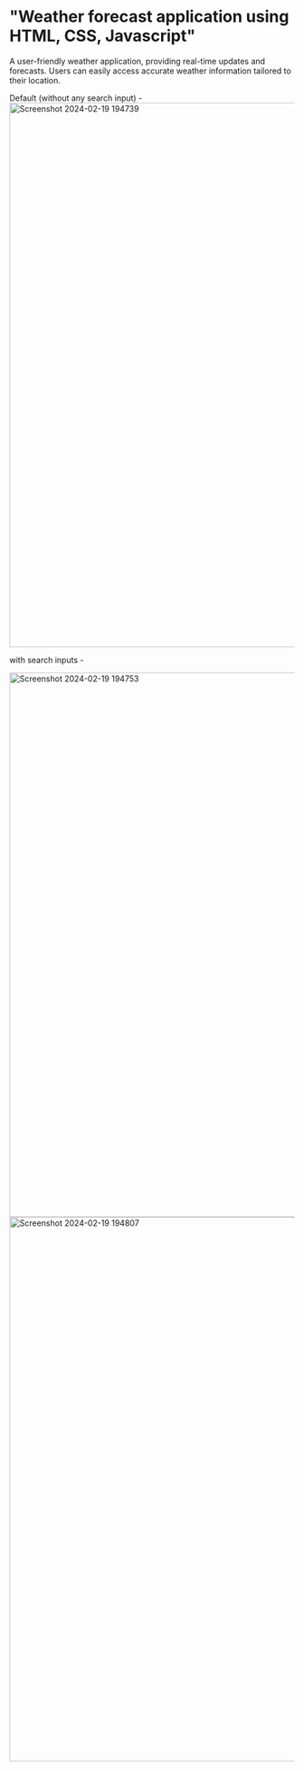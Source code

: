 # "Weather forecast application using HTML, CSS, Javascript"
A user-friendly weather application, providing real-time updates and forecasts. Users can easily access accurate weather information tailored to their location.

Default (without any search input) -
<img width="960" alt="Screenshot 2024-02-19 194739" src="https://github.com/Aditi-Pande/weather-application/assets/144425325/5bb85165-c880-49c6-920b-804d81d05a83">

with search inputs -

<img width="960" alt="Screenshot 2024-02-19 194753" src="https://github.com/Aditi-Pande/weather-application/assets/144425325/c406c180-ff39-4f77-9d18-44490aaab950">

<img width="960" alt="Screenshot 2024-02-19 194807" src="https://github.com/Aditi-Pande/weather-application/assets/144425325/dbdb813e-0998-4db7-abb3-b0f5479838f9">
